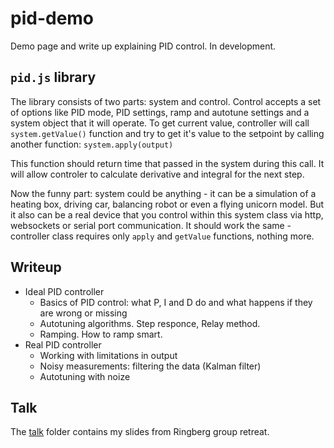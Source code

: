 # pid-demo

Demo page and write up explaining PID control. In development.

## `pid.js` library

The library consists of two parts: system and control. Control accepts a set of options like PID mode, PID settings, ramp and autotune settings and a system object that it will operate. To get current value, controller will call `system.getValue()` function and try to get it's value to the setpoint by calling another function: `system.apply(output)`

This function should return time that passed in the system during this call. It will allow controler to calculate derivative and integral for the next step.

Now the funny part: system could be anything - it can be a simulation of a heating box, driving car, balancing robot or even a flying unicorn model. But it also can be a real device that you control within this system class via http, websockets or serial port communication. It should work the same - controller class requires only `apply` and `getValue` functions, nothing more.

## Writeup

- Ideal PID controller
	- Basics of PID control: what P, I and D do and what happens if they are wrong or missing
	- Autotuning algorithms. Step responce, Relay method.
	- Ramping. How to ramp smart.
- Real PID controller
	- Working with limitations in output
	- Noisy measurements: filtering the data (Kalman filter)
	- Autotuning with noize

## Talk

The [talk](talk) folder contains my slides from Ringberg group retreat.